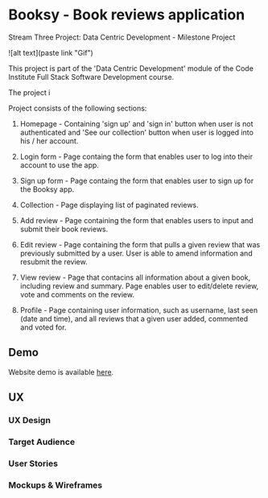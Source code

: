 # Booksy - Book reviews application

Stream Three Project: Data Centric Development - Milestone Project

![alt text](paste link "Gif")

This project is part of the 'Data Centric Development' module of the Code Institute Full Stack Software Development course.

The project i

Project consists of the following sections:

1. Homepage - Containing 'sign up' and 'sign in' button when user is not authenticated and 'See our collection' button when user is logged into his / her account.

2. Login form - Page containg the form that enables user to log into their account to use the app.

3. Sign up form - Page containg the form that enables user to sign up for the Booksy app.
 
4. Collection - Page displaying list of paginated reviews.

5. Add review - Page containing the form that enables users to input and submit their book reviews. 

6. Edit review - Page containing the form that pulls a given review that was previously submitted by a user. User is able to amend information and resubmit the review.

7. View review - Page that contacins all information about a given book, including review and summary. Page enables user to edit/delete review, vote and comments on the review.

8. Profile - Page containing user information, such as username, last seen (date and time), and all reviews that a given user added, commented and voted for.

## Demo

Website demo is available [here](https://booksy-reviews.herokuapp.com/ "booksy-reviews").

## UX

### UX Design


### Target Audience

### User Stories

### Mockups & Wireframes
